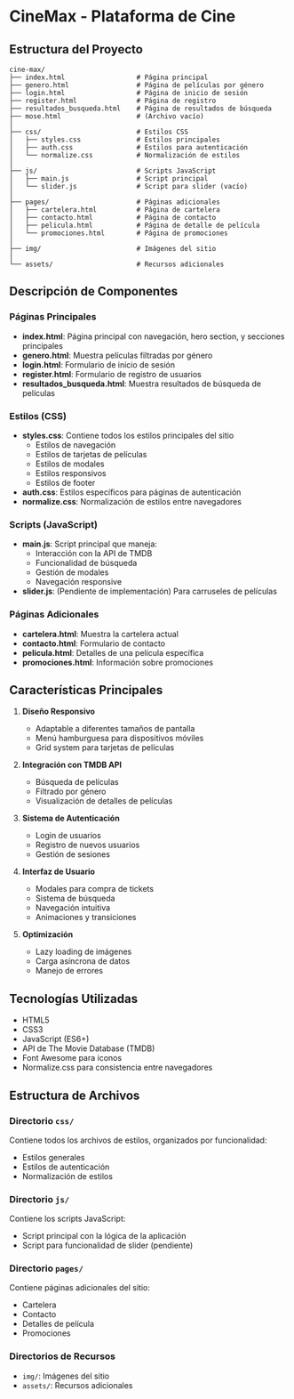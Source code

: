 # CineMax - Plataforma de Cine

## Estructura del Proyecto

```
cine-max/
├── index.html                  # Página principal
├── genero.html                 # Página de películas por género
├── login.html                  # Página de inicio de sesión
├── register.html               # Página de registro
├── resultados_busqueda.html    # Página de resultados de búsqueda
├── mose.html                   # (Archivo vacío)
│
├── css/                        # Estilos CSS
│   ├── styles.css              # Estilos principales
│   ├── auth.css                # Estilos para autenticación
│   └── normalize.css           # Normalización de estilos
│
├── js/                         # Scripts JavaScript
│   ├── main.js                 # Script principal
│   └── slider.js               # Script para slider (vacío)
│
├── pages/                      # Páginas adicionales
│   ├── cartelera.html          # Página de cartelera
│   ├── contacto.html           # Página de contacto
│   ├── pelicula.html           # Página de detalle de película
│   └── promociones.html        # Página de promociones
│
├── img/                        # Imágenes del sitio
│
└── assets/                     # Recursos adicionales
```

## Descripción de Componentes

### Páginas Principales
- **index.html**: Página principal con navegación, hero section, y secciones principales
- **genero.html**: Muestra películas filtradas por género
- **login.html**: Formulario de inicio de sesión
- **register.html**: Formulario de registro de usuarios
- **resultados_busqueda.html**: Muestra resultados de búsqueda de películas

### Estilos (CSS)
- **styles.css**: Contiene todos los estilos principales del sitio
  - Estilos de navegación
  - Estilos de tarjetas de películas
  - Estilos de modales
  - Estilos responsivos
  - Estilos de footer
- **auth.css**: Estilos específicos para páginas de autenticación
- **normalize.css**: Normalización de estilos entre navegadores

### Scripts (JavaScript)
- **main.js**: Script principal que maneja:
  - Interacción con la API de TMDB
  - Funcionalidad de búsqueda
  - Gestión de modales
  - Navegación responsive
- **slider.js**: (Pendiente de implementación) Para carruseles de películas

### Páginas Adicionales
- **cartelera.html**: Muestra la cartelera actual
- **contacto.html**: Formulario de contacto
- **pelicula.html**: Detalles de una película específica
- **promociones.html**: Información sobre promociones

## Características Principales

1. **Diseño Responsivo**
   - Adaptable a diferentes tamaños de pantalla
   - Menú hamburguesa para dispositivos móviles
   - Grid system para tarjetas de películas

2. **Integración con TMDB API**
   - Búsqueda de películas
   - Filtrado por género
   - Visualización de detalles de películas

3. **Sistema de Autenticación**
   - Login de usuarios
   - Registro de nuevos usuarios
   - Gestión de sesiones

4. **Interfaz de Usuario**
   - Modales para compra de tickets
   - Sistema de búsqueda
   - Navegación intuitiva
   - Animaciones y transiciones

5. **Optimización**
   - Lazy loading de imágenes
   - Carga asíncrona de datos
   - Manejo de errores

## Tecnologías Utilizadas

- HTML5
- CSS3
- JavaScript (ES6+)
- API de The Movie Database (TMDB)
- Font Awesome para iconos
- Normalize.css para consistencia entre navegadores

## Estructura de Archivos

### Directorio `css/`
Contiene todos los archivos de estilos, organizados por funcionalidad:
- Estilos generales
- Estilos de autenticación
- Normalización de estilos

### Directorio `js/`
Contiene los scripts JavaScript:
- Script principal con la lógica de la aplicación
- Script para funcionalidad de slider (pendiente)

### Directorio `pages/`
Contiene páginas adicionales del sitio:
- Cartelera
- Contacto
- Detalles de película
- Promociones

### Directorios de Recursos
- `img/`: Imágenes del sitio
- `assets/`: Recursos adicionales

